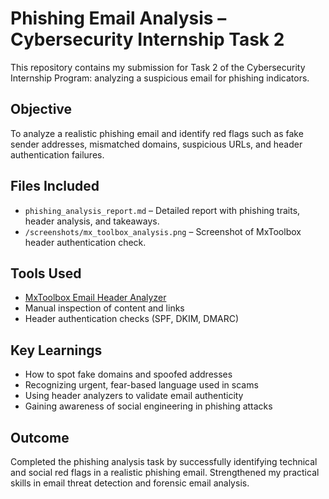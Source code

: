 # Phishing Email Analysis – Cybersecurity Internship Task 2

This repository contains my submission for Task 2 of the Cybersecurity Internship Program: analyzing a suspicious email for phishing indicators.

## Objective

To analyze a realistic phishing email and identify red flags such as fake sender addresses, mismatched domains, suspicious URLs, and header authentication failures.

## Files Included

- `phishing_analysis_report.md` – Detailed report with phishing traits, header analysis, and takeaways.
- `/screenshots/mx_toolbox_analysis.png` – Screenshot of MxToolbox header authentication check.


## Tools Used

- [MxToolbox Email Header Analyzer](https://mxtoolbox.com/EmailHeaders.aspx)
- Manual inspection of content and links
- Header authentication checks (SPF, DKIM, DMARC)


## Key Learnings

- How to spot fake domains and spoofed addresses
- Recognizing urgent, fear-based language used in scams
- Using header analyzers to validate email authenticity
- Gaining awareness of social engineering in phishing attacks


## Outcome

Completed the phishing analysis task by successfully identifying technical and social red flags in a realistic phishing email. Strengthened my practical skills in email threat detection and forensic email analysis.
